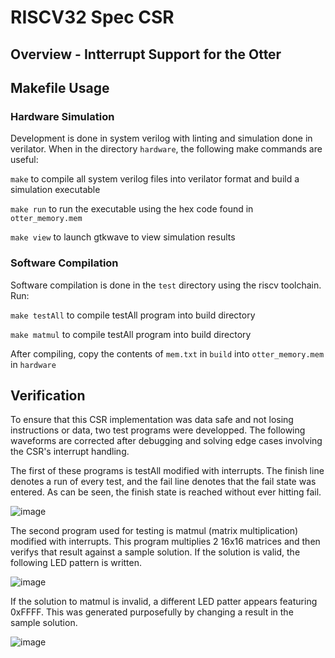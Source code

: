 # RISCV32 Spec CSR
## Overview - Intterrupt Support for the Otter

## Makefile Usage

### Hardware Simulation
Development is done in system verilog with linting and simulation done in verilator. When in the directory ```hardware```, the following make commands are useful:

```make``` to compile all system verilog files into verilator format and build a simulation executable

```make run``` to run the executable using the hex code found in ```otter_memory.mem```

```make view``` to launch gtkwave to view simulation results

### Software Compilation
Software compilation is done in the ```test``` directory using the riscv toolchain. Run:

```make testAll``` to compile testAll program into build directory

```make matmul``` to compile testAll program into build directory

After compiling, copy the contents of ```mem.txt``` in ```build``` into ```otter_memory.mem``` in ```hardware```

## Verification 

To ensure that this CSR implementation was data safe and not losing instructions or data, two test programs were developped. The following waveforms are corrected after debugging and solving edge cases involving the CSR's interrupt handling.

The first of these programs is testAll modified with interrupts. The finish line denotes a run of every test, and the fail line denotes that the fail state was entered. As can be seen, the finish state is reached without ever hitting fail.

![image](https://user-images.githubusercontent.com/74398368/206650547-9deac8a9-33b3-49d1-a947-85dfe27b8b91.png)

The second program used for testing is matmul (matrix multiplication) modified with interrupts. This program multiplies 2 16x16 matrices and then verifys that result against a sample solution. If the solution is valid, the following LED pattern is written.

![image](https://user-images.githubusercontent.com/74398368/206650572-0923eea2-f076-4c8a-bc77-d0c9881f6b1f.png)

If the solution to matmul is invalid, a different LED patter appears featuring 0xFFFF. This was generated purposefully by changing a result in the sample solution.

![image](https://user-images.githubusercontent.com/74398368/206650595-9730f2c3-f617-4302-b018-d312b3fe4fba.png)
